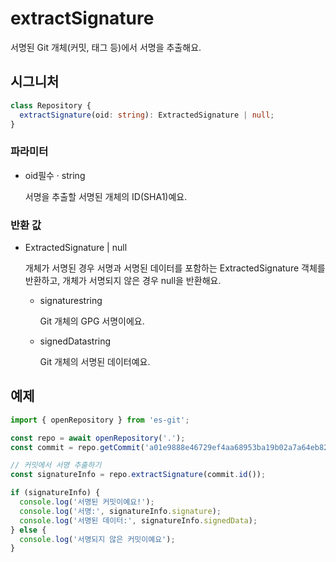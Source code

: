 # extractSignature

서명된 Git 개체(커밋, 태그 등)에서 서명을 추출해요.

## 시그니처

```ts
class Repository {
  extractSignature(oid: string): ExtractedSignature | null;
}
```

### 파라미터

<ul class="param-ul">
  <li class="param-li param-li-root">
    <span class="param-name">oid</span><span class="param-required">필수</span>&nbsp;·&nbsp;<span class="param-type">string</span>
    <br>
    <p class="param-description">서명을 추출할 서명된 개체의 ID(SHA1)예요.</p>
  </li>
</ul>

### 반환 값

<ul class="param-ul">
  <li class="param-li param-li-root">
    <span class="param-type">ExtractedSignature | null</span>
    <br>
    <p class="param-description">개체가 서명된 경우 서명과 서명된 데이터를 포함하는 ExtractedSignature 객체를 반환하고, 개체가 서명되지 않은 경우 null을 반환해요.</p>
    <ul class="param-ul">
      <li class="param-li">
        <span class="param-name">signature</span><span class="param-type">string</span>
        <br>
        <p class="param-description">Git 개체의 GPG 서명이에요.</p>
      </li>
      <li class="param-li">
        <span class="param-name">signedData</span><span class="param-type">string</span>
        <br>
        <p class="param-description">Git 개체의 서명된 데이터예요.</p>
      </li>
    </ul>
  </li>
</ul>

## 예제

```ts
import { openRepository } from 'es-git';

const repo = await openRepository('.');
const commit = repo.getCommit('a01e9888e46729ef4aa68953ba19b02a7a64eb82');

// 커밋에서 서명 추출하기
const signatureInfo = repo.extractSignature(commit.id());

if (signatureInfo) {
  console.log('서명된 커밋이예요!');
  console.log('서명:', signatureInfo.signature);
  console.log('서명된 데이터:', signatureInfo.signedData);
} else {
  console.log('서명되지 않은 커밋이예요');
}
``` 